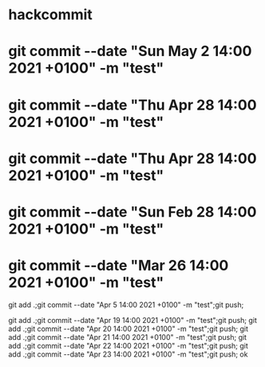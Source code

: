 # hackcommit

# git commit --date "Sun May 2 14:00 2021 +0100" -m "test"

# git commit --date "Thu Apr 28 14:00 2021 +0100" -m "test"

# git commit --date "Thu Apr 28 14:00 2021 +0100" -m "test"

# git commit --date "Sun Feb 28 14:00 2021 +0100" -m "test"

# git commit --date "Mar 26 14:00 2021 +0100" -m "test"

git add .;git commit --date "Apr 5 14:00 2021 +0100" -m "test";git push;













git add .;git commit --date "Apr 19 14:00 2021 +0100" -m "test";git push;
git add .;git commit --date "Apr 20 14:00 2021 +0100" -m "test";git push;
git add .;git commit --date "Apr 21 14:00 2021 +0100" -m "test";git push;
git add .;git commit --date "Apr 22 14:00 2021 +0100" -m "test";git push;
git add .;git commit --date "Apr 23 14:00 2021 +0100" -m "test";git push;
ok


